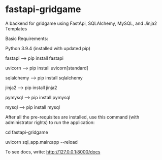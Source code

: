 # fastapi-gridgame
A backend for gridgame using FastApi, SQLAlchemy, MySQL, and Jinja2 Templates

Basic Requirements:

Python 3.9.4 (installed with updated pip)

fastapi --> pip install fastapi

uvicorn --> pip install uvicorn[standard]

sqlalchemy --> pip install sqlalchemy

jinja2 --> pip install jinja2

pymysql --> pip install pymysql

mysql --> pip install mysql

After all the pre-requisites are installed, use this command (with administrator rights) to run the application:

cd fastapi-gridgame

uvicorn sql_app.main:app --reload

To see docs, write: http://127.0.0.1:8000/docs







